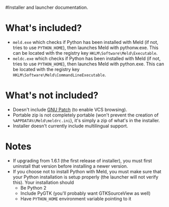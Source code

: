 #Installer and launcher documentation.

# What's included? #

  * `meld.exe` which checks if Python has been installed with Meld (if not, tries to use `PYTHON_HOME`), then launches Meld with pythonw.exe.  This can be located with the registry key `HKLM\Software\Meld\Executable`.
  * `meldc.exe` which checks if Python has been installed with Meld (if not, tries to use `PYTHON_HOME`), then launches Meld with python.exe.  This can be located with the registry key `HKLM\Software\Meld\CommandLineExecutable`.


# What's not included? #

  * Doesn't include [GNU Patch](http://savannah.gnu.org/projects/patch/) (to enable VCS browsing).
  * Portable zip is not completely portable (won't prevent the creation of `%APPDATA%\Meld\meldrc.ini`), it's simply a zip of what's in the installer.
  * Installer doesn't currently include multilingual support.

# Notes #
  * If upgrading from 1.6.1 (the first release of installer), you must first uninstall that version before installing a newer version.
  * If you choose not to install Python with Meld, you must make sure that your Python installation is setup properly (the launcher will not verify this).  Your installation should
    * Be Python 2
    * Include PyGTK (you'll probably want GTKSourceView as well)
    * Have `PYTHON_HOME` environment variable pointing to it